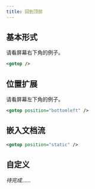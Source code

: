 ```yaml
---
title: 回到顶部
---
```


## 基本形式

请看屏幕右下角的例子。

<!-- demo_start -->
<div class="m-example"></div>

```xml
<gotop />
```
<!-- demo_end -->

## 位置扩展

请看屏幕左下角的例子。

<!-- demo_start -->
<div class="m-example"></div>

```xml
<gotop position="bottomleft" />
```
<!-- demo_end -->

## 嵌入文档流

<!-- demo_start -->
<div class="m-example"></div>

```xml
<gotop position="static" />
```
<!-- demo_end -->

## 自定义

*待完成……*
